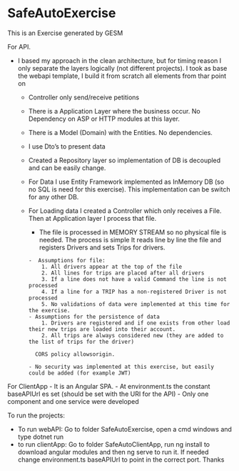 # SafeAutoExercise
This is an Exercise generated by GESM

For API.
- I based my approach in the clean architecture, but for timing reason I only separate the layers logically (not different projects).
I took as base the webapi template, I build it from scratch all elements from thar point on 
    - Controller only send/receive petitions
    - There is a Application Layer where the business occur. No Dependency on ASP or HTTP modules at this layer. 
    - There is a Model (Domain) with the Entities. No dependencies.
    - I use Dto’s to present  data 
    - Created a Repository layer so implementation of DB is decoupled and can be easily change.
    - For Data I use Entity Framework implemented as InMemory DB (so no SQL is need for this exercise). This implementation can be switch for any other DB.
    - For Loading data I created a Controller which only receives a File. Then at Application layer I process that file.
         - The file is processed in MEMORY STREAM so no physical file is needed.
         The process is simple It reads line by line the file and registers Drivers and sets Trips for drivers. 
         
          -  Assumptions for file:
              1. All drivers appear at the top of the file
              2. All lines for trips are placed after all drivers
              3. If a line does not have a valid Command the line is not processed
              4. If a line for a TRIP has a non-registered Driver is not processed
              5. No validations of data were implemented at this time for the exercise.
          - Assumptions for the persistence of data
              1. Drivers are registered and if one exists from other load their new trips are loaded into their account.
              2. All trips are always considered new (they are added to the list of trips for the driver) 
             
            CORS policy allowsorigin.
          
          - No security was implemented at this exercise, but easily could be added (for example JWT)
          
 For ClientApp
     - It is an Angular SPA.
      - At environment.ts the constant baseAPIUrl es set (should be set with the URI for the API)
      - Only one component and one service were developed


To run the projects:
- To run webAPI: Go to folder SafeAutoExercise, open a cmd windows and type dotnet run
- to run clientApp: Go to folder SafeAutoClientApp, run ng install to download angular modules and then ng serve to run it. If needed change environment.ts baseAPIUrl to point in the correct port. 
Thanks
